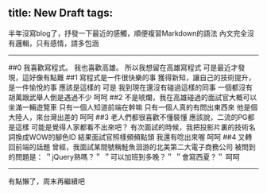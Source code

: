 title: New Draft
tags:
---
半年沒寫blog了，抒發一下最近的感觸，順便複習Markdown的語法
內文完全沒有邏輯，只有感情，請多包涵

---
##0
我喜歡寫程式。
我也喜歡高雄。
所以我想留在高雄寫程式
可是最近才發現，這好像有點難
##1
寫程式是一件很快樂的事
獲得新知，讓自己的技術提升，是一件愉悅的事
應該是這樣的
可是
我到現在還沒有碰過這樣的同事
一個都沒有
胡萬跟武舉人倒是遇過不少
呵呵
##2
不是唬爛，我在高雄碰過的面試官大概可以坐滿一輛遊覽車
只有一個人知道前端在幹嘛
只有一個人真的有問出東西來
他是個大陸人，來台灣出差的
呵呵
##3
老人們都很喜歡不懂裝懂
應該說，二流的PG都是這樣
可能是覺得人家都看不出來吧？
有次面試的時候，我把投影片裏的技術名詞換成WOW的腳色ID
結果面試官照樣頻頻點頭
我還有唸出來喔
呵呵
##4
又轉回前端的話題
曾經，我面試某間號稱鮭魚洄游的北美第二大電子商務公司
被問到的問題是：
＂jQuery熟嗎？＂
＂可以加班到多晚？＂
＂會寫西夏？＂
呵呵

---
有點懶了，周末再繼續吧

